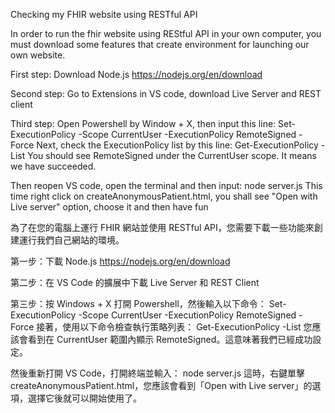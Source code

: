 Checking my FHIR website using RESTful API

In order to run the fhir website using REStful API in your own computer, you must download some features that create environment for launching our own website.

First step: Download Node.js https://nodejs.org/en/download

Second step: Go to Extensions in VS code, download Live Server and REST client

Third step: Open Powershell by Window + X, then input this line: Set-ExecutionPolicy -Scope CurrentUser -ExecutionPolicy RemoteSigned -Force Next, check the ExecutionPolicy list by this line: Get-ExecutionPolicy -List You should see RemoteSigned under the CurrentUser scope. It means we have succeeded.

Then reopen VS code, open the terminal and then input: node server.js This time right click on createAnonymousPatient.html, you shall see "Open with Live server" option, choose it and then have fun

為了在您的電腦上運行 FHIR 網站並使用 RESTful API，您需要下載一些功能來創建運行我們自己網站的環境。

第一步：下載 Node.js https://nodejs.org/en/download

第二步：在 VS Code 的擴展中下載 Live Server 和 REST Client

第三步：按 Windows + X 打開 Powershell，然後輸入以下命令： Set-ExecutionPolicy -Scope CurrentUser -ExecutionPolicy RemoteSigned -Force 接著，使用以下命令檢查執行策略列表： Get-ExecutionPolicy -List 您應該會看到在 CurrentUser 範圍內顯示 RemoteSigned。這意味著我們已經成功設定。

然後重新打開 VS Code，打開終端並輸入： node server.js 這時，右鍵單擊 createAnonymousPatient.html，您應該會看到「Open with Live server」的選項，選擇它後就可以開始使用了。
